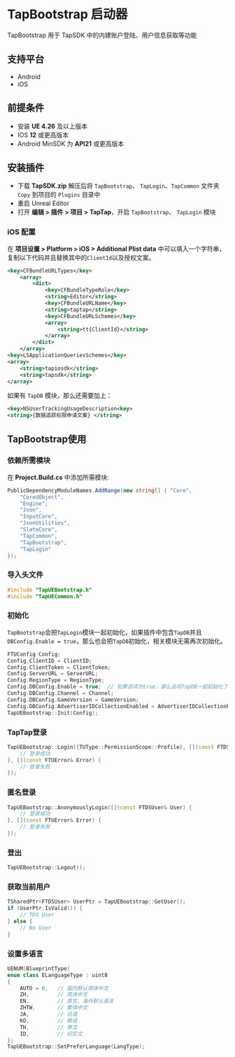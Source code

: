 # TapBootstrap 启动器

TapBootstrap 用于 TapSDK 中的内建账户登陆、用户信息获取等功能

## 支持平台

* Android
* iOS

## 前提条件

* 安装 **UE 4.26** 及以上版本
* IOS **12** 或更高版本 
* Android MinSDK 为 **API21** 或更高版本

## 安装插件

* 下载 **TapSDK.zip** 解压后将 `TapBootstrap`、 `TapLogin`、`TapCommon` 文件夹 `Copy` 到项目的 `Plugins` 目录中
* 重启 Unreal Editor
* 打开 **编辑 > 插件 > 项目 > TapTap**，开启 `TapBootstrap`、 `TapLogin` 模块


### iOS 配置

在 **项目设置 > Platform > iOS > Additional Plist data** 中可以填入一个字符串，复制以下代码并且替换其中的`ClientId`以及授权文案。

```xml
<key>CFBundleURLTypes</key>
    <array>
        <dict>
            <key>CFBundleTypeRole</key>
            <string>Editor</string>
            <key>CFBundleURLName</key>
            <string>taptap</string>
            <key>CFBundleURLSchemes</key>
            <array>
                <string>tt{ClientId}</string>
            </array>
        </dict>
    </array>
<key>LSApplicationQueriesSchemes</key>
<array>
    <string>tapiosdk</string>
    <string>tapsdk</string>
</array>
```

如果有 `TapDB` 模块，那么还需要加上：
```xml
<key>NSUserTrackingUsageDescription<key>
<string>{数据追踪权限申请文案} </string>
```

## TapBootstrap使用

### 依赖所需模块
在 **Project.Build.cs** 中添加所需模块:
```c#
PublicDependencyModuleNames.AddRange(new string[] { "Core",
	"CoreUObject",
	"Engine",
	"Json",
	"InputCore",
	"JsonUtilities",
	"SlateCore",
	"TapCommon",
	"TapBootstrap",
	"TapLogin"
});
```

### 导入头文件
```cpp
#include "TapUEBootstrap.h"
#include "TapUECommon.h"
```

### 初始化

`TapBootstrap`会把`TapLogin`模块一起初始化，如果插件中包含`TapDB`并且`DBConfig.Enable = true`，那么也会把`TapDB`初始化，相关模块无需再次初始化。
```cpp
FTUConfig Config;
Config.ClientID = ClientID;
Config.ClientToken = ClientToken;
Config.ServerURL = ServerURL;
Config.RegionType = RegionType;
Config.DBConfig.Enable = true;  // 如果该项为true，那么会将TapDB一起初始化了
Config.DBConfig.Channel = Channel;
Config.DBConfig.GameVersion = GameVersion;
Config.DBConfig.AdvertiserIDCollectionEnabled = AdvertiserIDCollectionEnabled;
TapUEBootstrap::Init(Config);
```

### TapTap登录
```cpp
TapUEBootstrap::Login({TUType::PermissionScope::Profile}, [](const FTDSUser& User) {
	// 登录成功
}, [](const FTUError& Error) {
	// 登录失败
});
```

### 匿名登录
```cpp
TapUEBootstrap::AnonymouslyLogin([](const FTDSUser& User) {
	// 登录成功
}, [](const FTUError& Error) {
	// 登录失败
});
```

### 登出
```cpp
TapUEBootstrap::Logout();
```

### 获取当前用户
```cpp
TSharedPtr<FTDSUser> UserPtr = TapUEBootstrap::GetUser();
if (UserPtr.IsValid()) {
	// TDS User
} else {
	// No User
}
```

### 设置多语言
```cpp
UENUM(BlueprintType)
enum class ELanguageType : uint8
{
	AUTO = 0,   // 国内默认简体中文
	ZH,			// 简体中文
	EN,			// 英文，海外默认语言
	ZHTW,		// 繁体中文
	JA,			// 日语
	KO,			// 韩语
	TH,			// 泰文
	ID,			// 印尼文
};
TapUEBootstrap::SetPreferLanguage(LangType);
```
